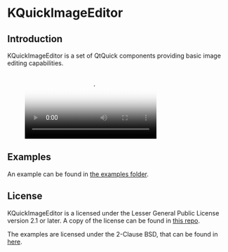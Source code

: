 # KQuickImageEditor

## Introduction

KQuickImageEditor is a set of QtQuick components providing basic image editing
capabilities.

<figure class="video_container">
  <video controls="true" allowfullscreen="true" poster="path/to/poster_image.png">
    <source src="koko-animation.mp4" type="video/mp4">
  </video>
</figure>

## Examples

An example can be found in [the examples folder](examples).

## License

KQuickImageEditor is a licensed under the Lesser General Public License version
2.1 or later. A copy of the license can be found in
[this repo](LICENSES/LGPL-2.1-or-later.txt).

The examples are licensed under the 2-Clause BSD, that can be found in
[here](LICENSES/BSD-2-Clause.txt).

